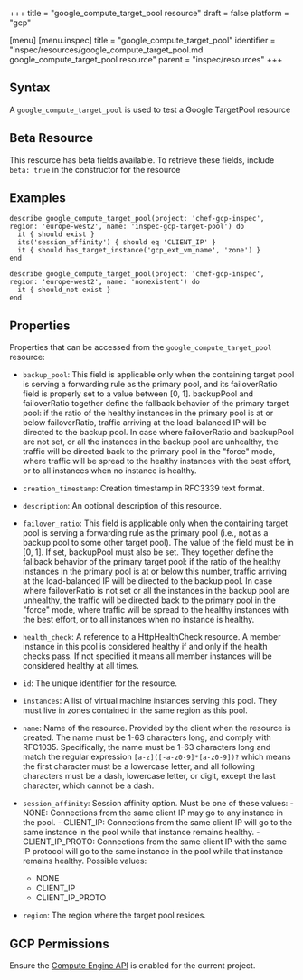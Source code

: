 +++
title = "google_compute_target_pool resource"
draft = false
platform = "gcp"

[menu]
  [menu.inspec]
    title = "google_compute_target_pool"
    identifier = "inspec/resources/google_compute_target_pool.md google_compute_target_pool resource"
    parent = "inspec/resources"
+++


## Syntax
A `google_compute_target_pool` is used to test a Google TargetPool resource


## Beta Resource
This resource has beta fields available. To retrieve these fields, include `beta: true` in the constructor for the resource

## Examples
```
describe google_compute_target_pool(project: 'chef-gcp-inspec', region: 'europe-west2', name: 'inspec-gcp-target-pool') do
  it { should exist }
  its('session_affinity') { should eq 'CLIENT_IP' }
  it { should has_target_instance('gcp_ext_vm_name', 'zone') }
end

describe google_compute_target_pool(project: 'chef-gcp-inspec', region: 'europe-west2', name: 'nonexistent') do
  it { should_not exist }
end
```

## Properties
Properties that can be accessed from the `google_compute_target_pool` resource:


  * `backup_pool`: This field is applicable only when the containing target pool is serving a forwarding rule as the primary pool, and its failoverRatio field is properly set to a value between [0, 1].  backupPool and failoverRatio together define the fallback behavior of the primary target pool: if the ratio of the healthy instances in the primary pool is at or below failoverRatio, traffic arriving at the load-balanced IP will be directed to the backup pool.  In case where failoverRatio and backupPool are not set, or all the instances in the backup pool are unhealthy, the traffic will be directed back to the primary pool in the "force" mode, where traffic will be spread to the healthy instances with the best effort, or to all instances when no instance is healthy.

  * `creation_timestamp`: Creation timestamp in RFC3339 text format.

  * `description`: An optional description of this resource.

  * `failover_ratio`: This field is applicable only when the containing target pool is serving a forwarding rule as the primary pool (i.e., not as a backup pool to some other target pool). The value of the field must be in [0, 1].  If set, backupPool must also be set. They together define the fallback behavior of the primary target pool: if the ratio of the healthy instances in the primary pool is at or below this number, traffic arriving at the load-balanced IP will be directed to the backup pool.  In case where failoverRatio is not set or all the instances in the backup pool are unhealthy, the traffic will be directed back to the primary pool in the "force" mode, where traffic will be spread to the healthy instances with the best effort, or to all instances when no instance is healthy.

  * `health_check`: A reference to a HttpHealthCheck resource.  A member instance in this pool is considered healthy if and only if the health checks pass. If not specified it means all member instances will be considered healthy at all times.

  * `id`: The unique identifier for the resource.

  * `instances`: A list of virtual machine instances serving this pool.  They must live in zones contained in the same region as this pool.

  * `name`: Name of the resource. Provided by the client when the resource is created. The name must be 1-63 characters long, and comply with RFC1035. Specifically, the name must be 1-63 characters long and match the regular expression `[a-z]([-a-z0-9]*[a-z0-9])?` which means the first character must be a lowercase letter, and all following characters must be a dash, lowercase letter, or digit, except the last character, which cannot be a dash.

  * `session_affinity`: Session affinity option. Must be one of these values:  - NONE: Connections from the same client IP may go to any instance in   the pool. - CLIENT_IP: Connections from the same client IP will go to the same   instance in the pool while that instance remains healthy. - CLIENT_IP_PROTO: Connections from the same client IP with the same   IP protocol will go to the same instance in the pool while that   instance remains healthy.
  Possible values:
    * NONE
    * CLIENT_IP
    * CLIENT_IP_PROTO

  * `region`: The region where the target pool resides.


## GCP Permissions

Ensure the [Compute Engine API](https://console.cloud.google.com/apis/library/compute.googleapis.com/) is enabled for the current project.

